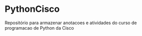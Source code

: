 # PythonCisco
Repositório para armazenar anotacoes e atividades do curso de programacao de Python da Cisco
